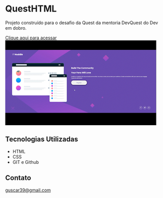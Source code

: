 # QuestHTML

Projeto construído para o desafio da Quest da mentoria DevQuest do Dev em dobro.

[Clique aqui para acessar](https://gustavocaron.github.io/QuestHTML/)
![project image desktop](video.gif)

## Tecnologias Utilizadas

- HTML
- CSS
- GIT e Github

## Contato
guscar39@gmail.com

